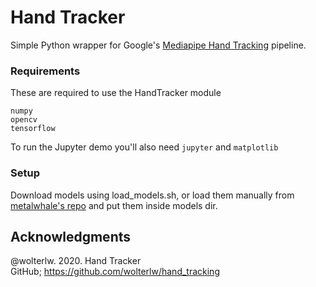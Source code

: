 # Hand Tracker
Simple Python wrapper for Google's [Mediapipe Hand Tracking](https://github.com/google/mediapipe/blob/master/mediapipe/docs/hand_tracking_mobile_gpu.md) pipeline.

### Requirements

These are required to use the HandTracker module

```
numpy
opencv
tensorflow
```
To run the Jupyter demo you'll also need `jupyter` and `matplotlib`

### Setup

Download models using load_models.sh, or load them manually from [metalwhale's repo](https://github.com/metalwhale/hand_tracking/) and put them inside models dir.


## Acknowledgments

@wolterlw. 2020. Hand Tracker  
GitHub; https://github.com/wolterlw/hand_tracking